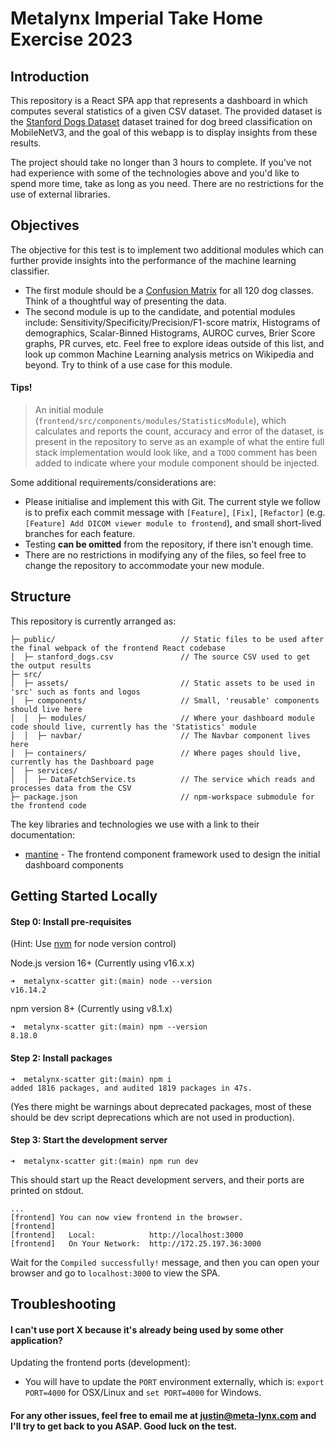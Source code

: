 # Metalynx Imperial Take Home Exercise 2023
## Introduction

This repository is a React SPA app that represents a dashboard in which computes several statistics of a given CSV dataset. The provided dataset is the [Stanford Dogs Dataset](https://www.kaggle.com/datasets/jessicali9530/stanford-dogs-dataset) dataset trained for dog breed classification on MobileNetV3, and the goal of this webapp is to display insights from these results.

The project should take no longer than 3 hours to complete. If you've not had experience with some of the technologies above and you'd like to spend more time, take as long as you need. There are no restrictions for the use of external libraries.

## Objectives

The objective for this test is to implement two additional modules which can further provide insights into the performance of the machine learning classifier. 

- The first module should be a [Confusion Matrix](https://en.wikipedia.org/wiki/Confusion_matrix) for all 120 dog classes. Think of a thoughtful way of presenting the data. 
- The second module is up to the candidate, and potential modules include: Sensitivity/Specificity/Precision/F1-score matrix, Histograms of demographics, Scalar-Binned Histograms, AUROC curves, Brier Score graphs, PR curves, etc. Feel free to explore ideas outside of this list, and look up common Machine Learning analysis metrics on Wikipedia and beyond. Try to think of a use case for this module.

#### Tips!

> An initial module (`frontend/src/components/modules/StatisticsModule`), which calculates and reports the count, accuracy and error of the dataset, is present in the repository to serve as an example of what the entire full stack implementation would look like, and a `TODO` comment has been added to indicate where your module component should be injected.

Some additional requirements/considerations are:

- Please initialise and implement this with Git. The current style we follow is to prefix each commit message with `[Feature]`, `[Fix]`, `[Refactor]` (e.g. `[Feature] Add DICOM viewer module to frontend`), and small short-lived branches for each feature.
- Testing **can be omitted** from the repository, if there isn't enough time.
- There are no restrictions in modifying any of the files, so feel free to change the repository to accommodate your new module.

## Structure

This repository is currently arranged as:

```
├─ public/                            // Static files to be used after the final webpack of the frontend React codebase
│  ├─ stanford_dogs.csv               // The source CSV used to get the output results
├─ src/
│  ├─ assets/                         // Static assets to be used in 'src' such as fonts and logos
│  ├─ components/                     // Small, 'reusable' components should live here
│  │  ├─ modules/                     // Where your dashboard module code should live, currently has the 'Statistics' module
│  │  ├─ navbar/                      // The Navbar component lives here
│  ├─ containers/                     // Where pages should live, currently has the Dashboard page
│  ├─ services/
│  │  ├─ DataFetchService.ts          // The service which reads and processes data from the CSV
├─ package.json                       // npm-workspace submodule for the frontend code
```

The key libraries and technologies we use with a link to their documentation:

- [mantine](https://mantine.dev/) - The frontend component framework used to design the initial dashboard components

## Getting Started Locally

#### Step 0: Install pre-requisites

(Hint: Use [nvm](https://github.com/nvm-sh/nvm) for node version control)

Node.js version 16+ (Currently using v16.x.x)

```
➜  metalynx-scatter git:(main) node --version
v16.14.2
```

npm version 8+ (Currently using v8.1.x)

```
➜  metalynx-scatter git:(main) npm --version
8.18.0
```

#### Step 2: Install packages

```
➜  metalynx-scatter git:(main) npm i
added 1816 packages, and audited 1819 packages in 47s.
```

(Yes there might be warnings about deprecated packages, most of these should be dev script deprecations which are not used in production).

#### Step 3: Start the development server

```
➜  metalynx-scatter git:(main) npm run dev
```

This should start up the React development servers, and their ports are printed on stdout.

```
...
[frontend] You can now view frontend in the browser.
[frontend] 
[frontend]   Local:            http://localhost:3000
[frontend]   On Your Network:  http://172.25.197.36:3000
```

Wait for the `Compiled successfully!` message, and then you can open your browser and go to `localhost:3000` to view the SPA.

## Troubleshooting

#### I can't use port X because it's already being used by some other application?

Updating the frontend ports (development):

- You will have to update the `PORT` environment externally, which is: `export PORT=4000` for OSX/Linux and `set PORT=4000` for Windows.

#### For any other issues, feel free to email me at justin@meta-lynx.com and I'll try to get back to you ASAP. Good luck on the test.